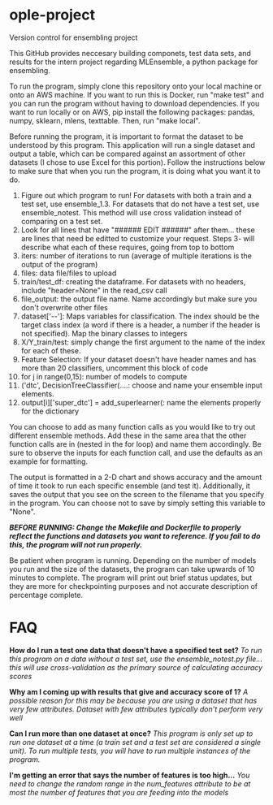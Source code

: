 # ople-project
Version control for ensembling project

This GitHub provides neccesary building componets, test data sets, and results for the intern project regarding MLEnsemble, a python package for ensembling.

To run the program, simply clone this repository onto your local machine or onto an AWS machine. If you want to run this is Docker, run "make test" and you can run the program without having to download dependencies. If you want to run locally or on AWS, pip install the following packages: pandas, numpy, sklearn, mlens, texttable. Then, run "make local".

Before running the program, it is important to format the dataset to be understood by this program. This application will run a single dataset and output a table, which can be compared against an assortment of other datasets (I chose to use Excel for this portion). Follow the instructions below to make sure that when you run the program, it is doing what you want it to do.

1. Figure out which program to run! For datasets with both a train and a test set, use ensemble_1.3. For datasets that do not have a test set, use ensemble_notest. This method will use cross validation instead of comparing on a test set.
2. Look for all lines that have "###### EDIT ######" after them... these are lines that need be editted to customize your request. Steps 3- will describe what each of these requires, going from top to bottom
3. iters: number of iterations to run (average of multiple iterations is the output of the program)
4. files: data file/files to upload
5. train/test_df: creating the dataframe. For datasets with no headers, include "header=None" in the read_csv call
6. file_output: the output file name. Name accordingly but make sure you don't overwrite other files
7. dataset['--']: Maps variables for classification. The index should be the target class index (a word if there is a header, a number if the header is not specified). Map the binary classes to integers
8. X/Y_train/test: simply change the first argument to the name of the index for each of these.
9. Feature Selection: If your dataset doesn't have header names and has more than 20 classifiers, uncomment this block of code
10. for j in range(0,15): number of models to compute
11. ('dtc', DecisionTreeClassifier(....: choose and name your ensemble input elements.
12. output[i]['super_dtc'] = add_superlearner(: name the elements properly for the dictionary

You can choose to add as many function calls as you would like to try out different ensemble methods. Add these in the same area that the other function calls are in (nested in the for loop) and name them accordingly. Be sure to observe the inputs for each function call, and use the defaults as an example for formatting.

The output is formatted in a 2-D chart and shows accuracy and the amount of time it took to run each specific ensemble (and test it). Additionally, it saves the output that you see on the screen to the filename that you specify in the program. You can choose not to save by simply setting this variable to "None".

***BEFORE RUNNING: Change the Makefile and Dockerfile to properly reflect the functions and datasets you want to reference. If you fail to do this, the program will not run properly.***

Be patient when program is running. Depending on the number of models you run and the size of the datasets, the program can take upwards of 10 minutes to complete. The program will print out brief status updates, but they are more for checkpointing purposes and not accurate description of percentage complete.

# FAQ
**How do I run a test one data that doesn't have a specified test set?**
*To run this program on a data without a test set, use the ensemble_notest.py file... this will use cross-validation as the primary source of calculating accuracy scores*

**Why am I coming up with results that give and accuracy score of 1?**
*A possible reason for this may be because you are using a dataset that has very few attributes. Dataset with few attributes typically don't perform very well*

**Can I run more than one dataset at once?**
*This program is only set up to run one dataset at a time (a train set and a test set are considered a single unit). To run multiple tests, you will have to run multiple instances of the program.*

**I'm getting an error that says the number of features is too high...**
*You need to change the random range in the num_features attribute to be at most the number of features that you are feeding into the models* 